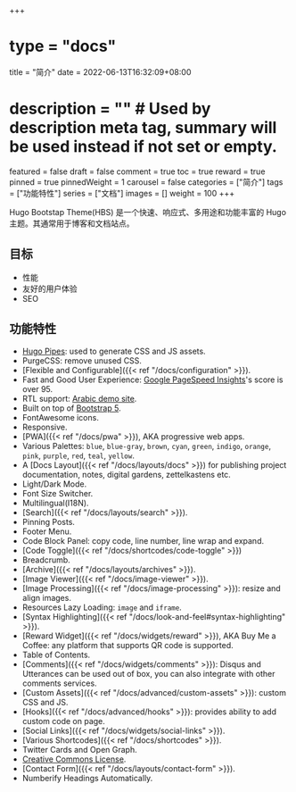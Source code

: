 +++
# type = "docs"
title = "简介"
date = 2022-06-13T16:32:09+08:00
# description = "" # Used by description meta tag, summary will be used instead if not set or empty.
featured = false
draft = false
comment = true
toc = true
reward = true
pinned = true
pinnedWeight = 1
carousel = false
categories = ["简介"]
tags = ["功能特性"]
series = ["文档"]
images = []
weight = 100
+++

Hugo Bootstap Theme(HBS) 是一个快速、响应式、多用途和功能丰富的 Hugo 主题。其通常用于博客和文档站点。

<!--more-->

## 目标

- 性能
- 友好的用户体验
- SEO

## 功能特性

- [Hugo Pipes](https://gohugo.io/hugo-pipes/): used to generate CSS and JS assets.
- PurgeCSS: remove unused CSS.
- [Flexible and Configurable]({{< ref "/docs/configuration" >}}).
- Fast and Good User Experience: [Google PageSpeed Insights](https://pagespeed.web.dev/report?url=https://hbs.razonyang.com/en/)'s score is over 95.
- RTL support: [Arabic demo site](https://hbs.razonyang.com/ar/).
- Built on top of [Bootstrap 5](https://getbootstrap.com/).
- FontAwesome icons.
- Responsive.
- [PWA]({{< ref "/docs/pwa" >}}), AKA progressive web apps.
- Various Palettes: `blue`, `blue-gray`, `brown`, `cyan`, `green`, `indigo`, `orange`, `pink`, `purple`, `red`, `teal`, `yellow`.
- A [Docs Layout]({{< ref "/docs/layouts/docs" >}}) for publishing project documentation, notes, digital gardens, zettelkastens etc.
- Light/Dark Mode.
- Font Size Switcher.
- Multilingual(I18N).
- [Search]({{< ref "/docs/layouts/search" >}}).
- Pinning Posts.
- Footer Menu.
- Code Block Panel: copy code, line number, line wrap and expand.
- [Code Toggle]({{< ref "/docs/shortcodes/code-toggle" >}})
- Breadcrumb.
- [Archive]({{< ref "/docs/layouts/archives" >}}).
- [Image Viewer]({{< ref "/docs/image-viewer" >}}).
- [Image Processing]({{< ref "/docs/image-processing" >}}): resize and align images.
- Resources Lazy Loading: `image` and `iframe`.
- [Syntax Highlighting]({{< ref "/docs/look-and-feel#syntax-highlighting" >}}).
- [Reward Widget]({{< ref "/docs/widgets/reward" >}}), AKA Buy Me a Coffee: any platform that supports QR code is supported.
- Table of Contents.
- [Comments]({{< ref "/docs/widgets/comments" >}}): Disqus and Utterances can be used out of box, you can also integrate with other comments services.
- [Custom Assets]({{< ref "/docs/advanced/custom-assets" >}}): custom CSS and JS.
- [Hooks]({{< ref "/docs/advanced/hooks" >}}): provides ability to add custom code on page.
- [Social Links]({{< ref "/docs/widgets/social-links" >}}).
- [Various Shortcodes]({{< ref "/docs/shortcodes" >}}).
- Twitter Cards and Open Graph.
- [Creative Commons License](https://creativecommons.org/licenses/).
- [Contact Form]({{< ref "/docs/layouts/contact-form" >}}).
- Numberify Headings Automatically.
